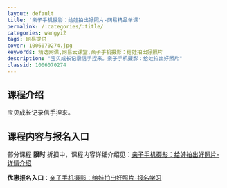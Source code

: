 ```yaml
---
layout: default
title: '亲子手机摄影：给娃拍出好照片-网易精品单课'
permalink: /:categories/:title/
categories: wangyi2
tags: 网易提供
cover: 1006070274.jpg
keywords: 精选网课,网易云课堂,亲子手机摄影：给娃拍出好照片
description: "宝贝成长记录信手捏来。亲子手机摄影：给娃拍出好照片"
classid: 1006070274
---
```


## 课程介绍

宝贝成长记录信手捏来。

## 课程内容与报名入口

部分课程 **限时** 折扣中，课程内容详细介绍见：[亲子手机摄影：给娃拍出好照片-详情介绍](https://study.163.com/course/introduction/1006070274.htm?share=1&shareId=1025206652&utm_campaign=share&utm_medium=iphoneShare&utm_source=&utm_u=1025206652)

**优惠报名入口**：[亲子手机摄影：给娃拍出好照片-报名学习](https://study.163.com/course/introduction/1006070274.htm?share=1&shareId=1025206652&utm_campaign=share&utm_medium=iphoneShare&utm_source=&utm_u=1025206652)

